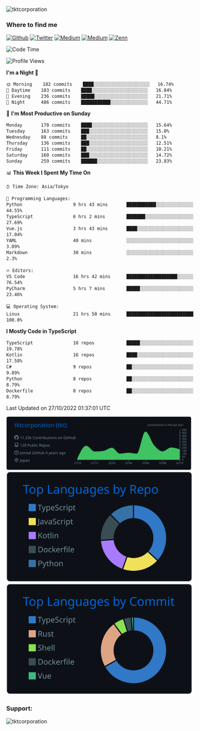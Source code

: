<p align="left"> <img src="https://komarev.com/ghpvc/?username=tktcorporation&label=Profile%20views&color=0e75b6&style=flat" alt="tktcorporation" /> </p>

<h3>Where to find me</h3>
<p>
<a href="https://github.com/tktcorporation" target="_blank"><img alt="Github" src="https://img.shields.io/badge/GitHub-%2312100E.svg?&style=for-the-badge&logo=Github&logoColor=white" /></a>
<a href="https://twitter.com/tktcorporation" target="_blank"><img alt="Twitter" src="https://img.shields.io/badge/twitter-%231DA1F2.svg?&style=for-the-badge&logo=twitter&logoColor=white" /></a>
<a href="https://www.linkedin.com/in/tktcorporation" target="_blank"><img alt="Medium" src="https://img.shields.io/badge/linkdin-0a66c2.svg?&style=for-the-badge&logo=linkedin&logoColor=white" /></a>
<a href="https://qiita.com/tktcorporation" target="_blank"><img alt="Medium" src="https://img.shields.io/badge/qiita-55C500.svg?&style=for-the-badge&logo=qiita&logoColor=white" /></a>
<a href="https://zenn.dev/tktcorporation" target="_blank"><img alt="Zenn" src="https://img.shields.io/badge/Zenn-3EA8FF.svg?&style=for-the-badge&logo=Zenn&logoColor=white" /></a>
</p>
  
<!--START_SECTION:waka-->
![Code Time](http://img.shields.io/badge/Code%20Time-681%20hrs%2012%20mins-blue)

![Profile Views](http://img.shields.io/badge/Profile%20Views-12-blue)

**I'm a Night 🦉** 

```text
🌞 Morning    182 commits    ████░░░░░░░░░░░░░░░░░░░░░   16.74% 
🌆 Daytime    183 commits    ████░░░░░░░░░░░░░░░░░░░░░   16.84% 
🌃 Evening    236 commits    █████░░░░░░░░░░░░░░░░░░░░   21.71% 
🌙 Night      486 commits    ███████████░░░░░░░░░░░░░░   44.71%

```
📅 **I'm Most Productive on Sunday** 

```text
Monday       170 commits    ████░░░░░░░░░░░░░░░░░░░░░   15.64% 
Tuesday      163 commits    ███░░░░░░░░░░░░░░░░░░░░░░   15.0% 
Wednesday    88 commits     ██░░░░░░░░░░░░░░░░░░░░░░░   8.1% 
Thursday     136 commits    ███░░░░░░░░░░░░░░░░░░░░░░   12.51% 
Friday       111 commits    ██░░░░░░░░░░░░░░░░░░░░░░░   10.21% 
Saturday     160 commits    ███░░░░░░░░░░░░░░░░░░░░░░   14.72% 
Sunday       259 commits    ██████░░░░░░░░░░░░░░░░░░░   23.83%

```


📊 **This Week I Spent My Time On** 

```text
⌚︎ Time Zone: Asia/Tokyo

💬 Programming Languages: 
Python                   9 hrs 43 mins       ███████████░░░░░░░░░░░░░░   44.55% 
TypeScript               6 hrs 2 mins        ███████░░░░░░░░░░░░░░░░░░   27.69% 
Vue.js                   3 hrs 43 mins       ████░░░░░░░░░░░░░░░░░░░░░   17.04% 
YAML                     40 mins             ░░░░░░░░░░░░░░░░░░░░░░░░░   3.09% 
Markdown                 30 mins             ░░░░░░░░░░░░░░░░░░░░░░░░░   2.3%

🔥 Editors: 
VS Code                  16 hrs 42 mins      ███████████████████░░░░░░   76.54% 
PyCharm                  5 hrs 7 mins        █████░░░░░░░░░░░░░░░░░░░░   23.46%

💻 Operating System: 
Linux                    21 hrs 50 mins      █████████████████████████   100.0%

```

**I Mostly Code in TypeScript** 

```text
TypeScript               18 repos            █████░░░░░░░░░░░░░░░░░░░░   19.78% 
Kotlin                   16 repos            ████░░░░░░░░░░░░░░░░░░░░░   17.58% 
C#                       9 repos             ██░░░░░░░░░░░░░░░░░░░░░░░   9.89% 
Python                   8 repos             ██░░░░░░░░░░░░░░░░░░░░░░░   8.79% 
Dockerfile               8 repos             ██░░░░░░░░░░░░░░░░░░░░░░░   8.79%

```



 Last Updated on 27/10/2022 01:37:01 UTC
<!--END_SECTION:waka-->

[![](https://raw.githubusercontent.com/tktcorporation/tktcorporation/master/profile-summary-card-output/github_dark/0-profile-details.svg)](https://github.com/vn7n24fzkq/github-profile-summary-cards)
[![](https://raw.githubusercontent.com/tktcorporation/tktcorporation/master/profile-summary-card-output/github_dark/1-repos-per-language.svg)](https://github.com/vn7n24fzkq/github-profile-summary-cards) [![](https://raw.githubusercontent.com/tktcorporation/tktcorporation/master/profile-summary-card-output/github_dark/2-most-commit-language.svg)](https://github.com/vn7n24fzkq/github-profile-summary-cards)

<h3 align="left">Support:</h3>
<p><a href="https://www.buymeacoffee.com/tktcorporation"> <img align="left" src="https://cdn.buymeacoffee.com/buttons/v2/default-yellow.png" height="50" width="210" alt="tktcorporation" /></a></p><br><br>
